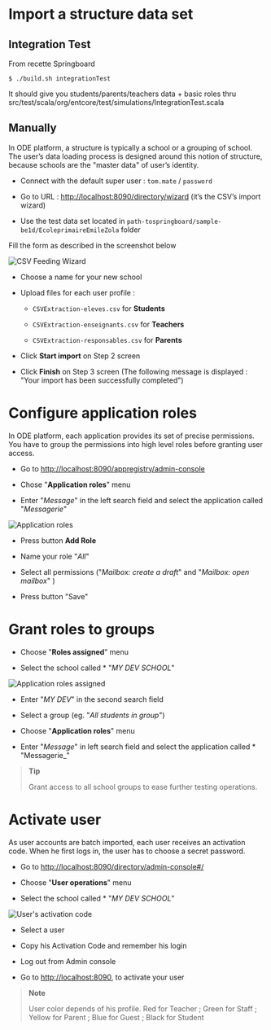 # Import a structure data set

## Integration Test

From recette Springboard

    $ ./build.sh integrationTest
    
It should give you students/parents/teachers data + basic roles thru src/test/scala/org/entcore/test/simulations/IntegrationTest.scala    

## Manually
In ODE platform, a structure is typically a school or a grouping of school. The user’s data loading process is designed around this notion of structure, because schools are the "master data" of user’s identity.

-   Connect with the default super user : `tom.mate` / `password`

-   Go to URL : <http://localhost:8090/directory/wizard> (it’s the CSV’s import wizard)

-   Use the test data set located in `path-tospringboard/sample-be1d/EcoleprimaireEmileZola` folder

Fill the form as described in the screenshot below

![CSV Feeding Wizard](assets/csv-import.png)

-   Choose a name for your new school

-   Upload files for each user profile :

    -   `CSVExtraction-eleves.csv` for **Students**

    -   `CSVExtraction-enseignants.csv` for **Teachers**

    -   `CSVExtraction-responsables.csv` for **Parents**

-   Click **Start import** on Step 2 screen

-   Click **Finish** on Step 3 screen (The following message is displayed : "Your import has been successfully completed")

# Configure application roles

In ODE platform, each application provides its set of precise permissions. You have to group the permissions into high level roles before granting user access.

-   Go to <http://localhost:8090/appregistry/admin-console>

-   Chose "**Application roles**" menu

-   Enter "*Message*" in the left search field and select the application called "*Messagerie*"

![Application roles](assets/application-roles.png)

-   Press button **Add Role**

-   Name your role "*All*"

-   Select all permissions ("*Mailbox: create a draft*" and "*Mailbox: open mailbox*" )

-   Press button "Save"

# Grant roles to groups

-   Choose "**Roles assigned**" menu

-   Select the school called \* "*MY DEV SCHOOL*"

![Application roles assigned](assets/roles-assigned.png)

-   Enter "*MY DEV*" in the second search field

-   Select a group (eg. "*All students in group*")

-   Choose "**Application roles**" menu

-   Enter "*Message*" in left search field and select the application called \* "Messagerie\_"

> **Tip**
>
> Grant access to all school groups to ease further testing operations.

# Activate user

As user accounts are batch imported, each user receives an activation code. When he first logs in, the user has to choose a secret password.

-   Go to <http://localhost:8090/directory/admin-console#/>

-   Choose "**User operations**" menu

-   Select the school called \* "*MY DEV SCHOOL*"

![User's activation code](assets/user-activation-code.png)

-   Select a user

-   Copy his Activation Code and remember his login

-   Log out from Admin console

-   Go to <http://localhost:8090>, to activate your user

> **Note**
>
> User color depends of his profile. Red for Teacher ; Green for Staff ; Yellow for Parent ; Blue for Guest ; Black for Student
